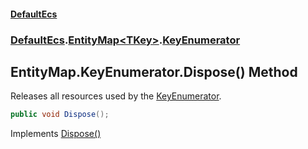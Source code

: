 #### [DefaultEcs](DefaultEcs.md 'DefaultEcs')
### [DefaultEcs](DefaultEcs.md#DefaultEcs 'DefaultEcs').[EntityMap&lt;TKey&gt;](EntityMap_TKey_.md 'DefaultEcs.EntityMap<TKey>').[KeyEnumerator](EntityMap_TKey_.KeyEnumerator.md 'DefaultEcs.EntityMap<TKey>.KeyEnumerator')

## EntityMap<TKey>.KeyEnumerator.Dispose() Method

Releases all resources used by the [KeyEnumerator](EntityMap_TKey_.KeyEnumerator.md 'DefaultEcs.EntityMap<TKey>.KeyEnumerator').

```csharp
public void Dispose();
```

Implements [Dispose()](https://docs.microsoft.com/en-us/dotnet/api/System.IDisposable.Dispose 'System.IDisposable.Dispose')